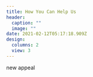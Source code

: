 ```yaml
---
title: How You Can Help Us
header:
  caption: ""
  image: ""
date: 2021-02-12T05:17:18.909Z
design:
  columns: 2
  view: 3
---
```

new appeal
